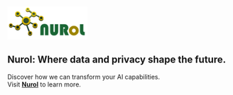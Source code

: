 <div align="left">
  <img src="https://raw.githubusercontent.com/Nurol-Inc/Nurol-Inc.github.io/main/pictures/Nurol-h.png" alt="Logo" width="180"/>
</div>

## Nurol: Where data and privacy shape the future.

Discover how we can transform your AI capabilities.  
Visit [**Nurol**](https://nurol.ai) to learn more.
